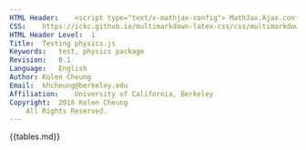 ```yaml
---
HTML Header:	<script type="text/x-mathjax-config"> MathJax.Ajax.config.path["Contrib"]="https://ickc.github.io/MathJax-third-party-extensions/"; MathJax.Hub.Register.StartupHook("TeX Jax Ready",function (){MathJax.Hub.Insert(MathJax.InputJax.TeX.Definitions.macros,{cancel: ["Extension","cancel"], bcancel: ["Extension","cancel"], xcancel: ["Extension","cancel"], cancelto: ["Extension","cancel"]});}); MathJax.Hub.Config({tex2jax:{inlineMath: [['$','$'], ['\\(','\\)']], processEscapes: true}, TeX:{equationNumbers:{autoNumber: "AMS"}, extensions: ["[Contrib]/physics/physics.js","[Contrib]/siunitx/siunitx.js"]}});</script><script type="text/javascript"src="https://cdn.mathjax.org/mathjax/latest/MathJax.js?config=TeX-AMS_CHTML-full"></script>
CSS:	https://ickc.github.io/multimarkdown-latex-css/css/multimarkdown-latex-lmodern.css
HTML Header Level:	1
Title:	Testing physics.js
Keywords:	test, physics package
Revision:	0.1
Language:	English
Author:	Kolen Cheung
Email:	khcheung@berkeley.edu
Affiliation:	University of California, Berkeley
Copyright:	2016 Kolen Cheung  
 	All Rights Reserved.
---
```


{{tables.md}}